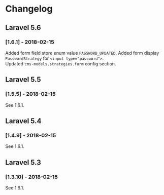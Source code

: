 # Changelog

## Laravel 5.6

### [1.6.1] - 2018-02-15
Added form field store enum value `PASSWORD_UPDATED`.
Added form display `PasswordStrategy` for `<input type="password">`.  
Updated `cms-models.strategies.form` config section.


## Laravel 5.5

### [1.5.5] - 2018-02-15
See 1.6.1.


## Laravel 5.4

### [1.4.9] - 2018-02-15
See 1.6.1.


## Laravel 5.3

### [1.3.10] - 2018-02-15
See 1.6.1.
